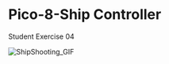 # Pico-8-Ship Controller
 Student Exercise 04
 
 ![ShipShooting_GIF](https://user-images.githubusercontent.com/43956936/70329278-58ca2000-183b-11ea-9bc7-c6a626514d4f.gif)

